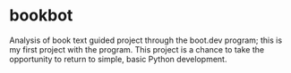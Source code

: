# bookbot
Analysis of book text guided project through the boot.dev program; this is my first project with the program.
This project is a chance to take the opportunity to return to simple, basic Python development.
